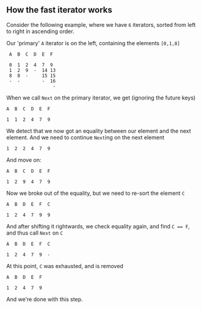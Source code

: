 
## How the fast iterator works

Consider the following example, where we have `6` iterators, sorted from
left to right in ascending order.

Our 'primary' `A` iterator is on the left, containing the elements `[0,1,8]`
```
 A  B  C  D  E  F

 0  1  2  4  7  9
 1  2  9  -  14 13
 8  8  -     15 15
 -  -        -  16
                 -
```
When we call `Next` on the primary iterator, we get (ignoring the future keys)

```
A  B  C  D  E  F

1  1  2  4  7  9
```
We detect that we now got an equality between our element and the next element.
And we need to continue `Next`ing on the next element

```
1  2  2  4  7  9
```
And move on:
```
A  B  C  D  E  F

1  2  9  4  7  9
```
Now we broke out of the equality, but we need to re-sort the element `C`

```
A  B  D  E  F  C

1  2  4  7  9  9
```

And after shifting it rightwards, we check equality again, and find `C == F`, and thus
call `Next` on `C`

```
A  B  D  E  F  C

1  2  4  7  9  -
```
At this point, `C` was exhausted, and is removed

```
A  B  D  E  F

1  2  4  7  9
```
And we're done with this step.

